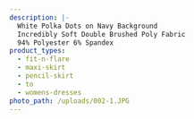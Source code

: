 ```yaml
---
description: |-
  White Polka Dots on Navy Background 
  Incredibly Soft Double Brushed Poly Fabric 
  94% Polyester 6% Spandex
product_types:
  - fit-n-flare
  - maxi-skirt
  - pencil-skirt
  - to
  - womens-dresses
photo_path: /uploads/002-1.JPG
---
```

